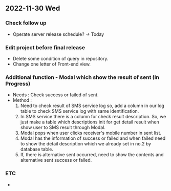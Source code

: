 ## 2022-11-30 Wed

### Check follow up
+ Operate server release schedule? -> Today

### Edit project before final release  
+ Delete some condition of query in repository.
+ Change one letter of Front-end view.

### Additional function - Modal which show the result of sent (In Progress)
+ Needs : Check success or failed of sent. 
+ Method : 
  1. Need to check result of SMS service log so, add a column in our log table to check SMS service log with same identification.
  2. In SMS service there is a column for check result description. So, we just make a table which descriptions init for get detail result when show user to SMS result through Modal.
  3. Modal pops when user clicks receiver's mobile number in sent list.
  4. Modal has the information of success or failed and when failed need to show the detail description which we already set in no.2 by database table.
  5. If, there is alternative sent occurred, need to show the contents and alternative sent success or failed.

### ETC
+ 